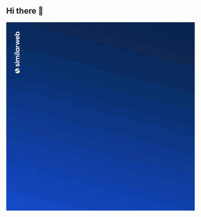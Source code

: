 ## Hi there 👋

<img src="https://github.com/Zhuravleva0701/Zhuravleva0701/blob/main/similarweb-data.gif" alt="The Unlimited" width="600">

